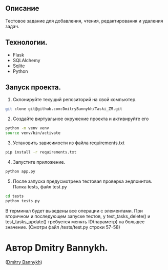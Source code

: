 ## Описание
Тестовое задание для добавления, чтения, редактирования и удаления задач.

## Технологии.

- Flask
- SQLAlchemy
- Sqlite
- Python

## Запуск проекта.

1. Склонируйте текущий репозиторий на свой компьютер.
```bash
git clone git@github.com:DmitryBannykh/Taski_ZM.git
```
2. Создайте виртуальное окружение проекта и активируйте его
```bash
python -m venv venv
source venv/bin/activate
```
3. Установить зависимости из файла requirements.txt
```bash
pip install -r requirements.txt
```
4. Запустите приложение.
```bash
python app.py
```
5. После запуска предусмотрена тестовая проверка эндпоинтов. Папка tests, файл test.py 
```bash
cd tests
python tests.py
```
В терминал будет выведены все операции с элементами.
При вторичном и последующем запуске тестов, у test_tasks_delete() и test_tasks_update() требуется менять ID(параметр) на большее значение.
(Смотри файл /tests/test.py строки 57-58)


# Автор Dmitry Bannykh. 
([Dmitry Bannykh](https://github.com/DmitryBannykh))